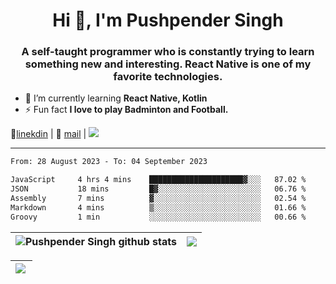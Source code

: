 <h1 align="center">Hi 👋, I'm Pushpender Singh</h1>
<h3 align="center">A self-taught programmer who is constantly trying to learn something new and interesting. React Native is one of my favorite technologies.</h3>

- 🌱 I’m currently learning **React Native, Kotlin**
- ⚡ Fun fact **I love to play Badminton and Football.**

👔[linekdin](https://www.linkedin.com/in/pushpender-singh-240061202/) | 📧 [mail](mailto:pushpendersingh694@gmail.com) | ![](https://komarev.com/ghpvc/?username=pushpender-singh-ap&color=blue)


---

<!--START_SECTION:waka-->

```txt
From: 28 August 2023 - To: 04 September 2023

JavaScript     4 hrs 4 mins    █████████████████████▓░░░   87.02 %
JSON           18 mins         █▓░░░░░░░░░░░░░░░░░░░░░░░   06.76 %
Assembly       7 mins          ▓░░░░░░░░░░░░░░░░░░░░░░░░   02.54 %
Markdown       4 mins          ▒░░░░░░░░░░░░░░░░░░░░░░░░   01.66 %
Groovy         1 min           ░░░░░░░░░░░░░░░░░░░░░░░░░   00.66 %
```

<!--END_SECTION:waka-->

| <a><img align="center" src="https://github-readme-stats-iota-ecru-15.vercel.app/api?username=pushpender-singh-ap&show_icons=true&include_all_commits=true&theme=buefy&hide_border=true" alt="Pushpender Singh github stats" /></a> | <a><img align="center" src="https://github-readme-stats-iota-ecru-15.vercel.app/api/top-langs/?username=pushpender-singh-ap&layout=compact&theme=buefy&hide_border=true" /></a> |
| ------------- | ------------- |

| <a> <img align="left" src="https://github-readme-streak-stats.herokuapp.com/?user=pushpender-singh-ap" /></br> </a> |
| ------------- |
